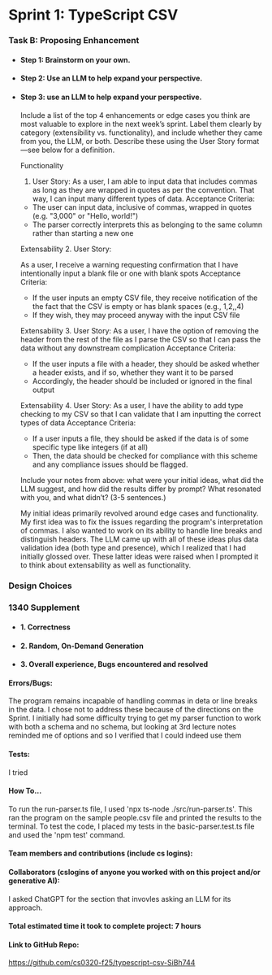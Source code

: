 # Sprint 1: TypeScript CSV

### Task B: Proposing Enhancement

- #### Step 1: Brainstorm on your own.

- #### Step 2: Use an LLM to help expand your perspective.

- #### Step 3: use an LLM to help expand your perspective.

    Include a list of the top 4 enhancements or edge cases you think are most valuable to explore in the next week’s sprint. Label them clearly by category (extensibility vs. functionality), and include whether they came from you, the LLM, or both. Describe these using the User Story format—see below for a definition. 

    Functionality
    1. User Story:
    As a user, I am able to input data that includes commas as long as they
    are wrapped in quotes as per the convention. That way, I can input many
    different types of data.
    Acceptance Criteria:
    - The user can input data, inclusive of commas, wrapped in quotes (e.g. 
    "3,000" or "Hello, world!")
    - The parser correctly interprets this as belonging to the same column
    rather than starting a new one

    Extensability
    2. User Story:
    
    As a user, I receive a warning requesting confirmation that I have
    intentionally input a blank file or one with blank spots 
    Acceptance Criteria:
    - If the user inputs an empty CSV file, they receive notification of the
    the fact that the CSV is empty or has blank spaces (e.g., 1,2,,4)
    - If they wish, they may proceed anyway with the input CSV file

    Extensability
    3. User Story:
    As a user, I have the option of removing the header from the rest of the
    file as I parse the CSV so that I can pass the data without any downstream
    complication
    Acceptance Criteria:
    - If the user inputs a file with a header, they should be asked whether 
    a header exists, and if so, whether they want it to be parsed
    - Accordingly, the header should be included or ignored in the final output

    Extensability
    4. User Story:
    As a user, I have the ability to add type checking to my CSV so that I 
    can validate that I am inputting the correct types of data
    Acceptance Criteria:
    - If a user inputs a file, they should be asked if the data is of some
    specific type like integers (if at all)
    - Then, the data should be checked for compliance with this scheme and any 
    compliance issues should be flagged.

    Include your notes from above: what were your initial ideas, what did the LLM suggest, and how did the results differ by prompt? What resonated with you, and what didn’t? (3-5 sentences.) 

    My initial ideas primarily revolved around edge cases and functionality. My
    first idea was to fix the issues regarding the program's interpretation of 
    commas. I also wanted to work on its ability to handle line breaks and 
    distinguish headers. The LLM came up with all of these ideas plus data
    validation idea (both type and presence), which I realized that I had
    initially glossed over. These latter ideas were raised when I prompted it to
    think about extensability as well as functionality.

### Design Choices

### 1340 Supplement

- #### 1. Correctness

- #### 2. Random, On-Demand Generation

- #### 3. Overall experience, Bugs encountered and resolved
#### Errors/Bugs:
The program remains incapable of handling commas in deta or line breaks in the
data. I chose not to address these because of the directions on the Sprint. I
initially had some difficulty trying to get my parser function to work with both
a schema and no schema, but looking at 3rd lecture notes reminded me of options
and so I verified that I could indeed use them
#### Tests:
I tried 
#### How To…
To run the run-parser.ts file, I used 'npx ts-node ./src/run-parser.ts'. This
ran the program on the sample people.csv file and printed the results to the
terminal. To test the code, I placed my tests in the basic-parser.test.ts file
and used the 'npm test' command.

#### Team members and contributions (include cs logins):

#### Collaborators (cslogins of anyone you worked with on this project and/or generative AI):
I asked ChatGPT for the section that invovles asking an LLM for its approach. 
#### Total estimated time it took to complete project: 7 hours
#### Link to GitHub Repo:  
https://github.com/cs0320-f25/typescript-csv-SiBh744